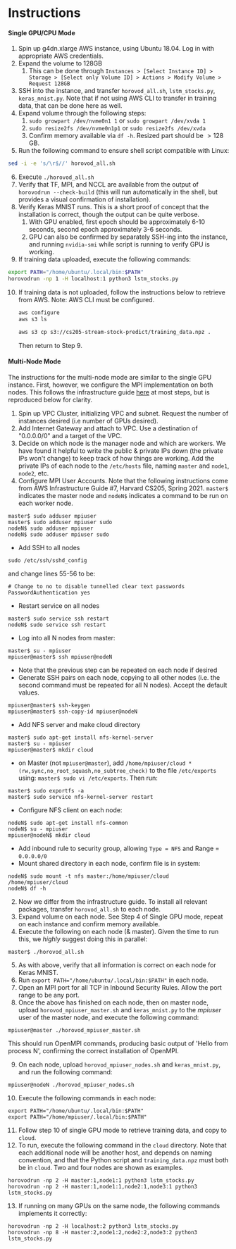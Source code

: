 # Instructions

#### Single GPU/CPU Mode

1. Spin up g4dn.xlarge AWS instance, using Ubuntu 18.04. Log in with appropriate AWS credentials.
2. Expand the volume to 128GB
   1. This can be done through `Instances > [Select Instance ID] > Storage > [Select only Volume ID] > Actions > Modify Volume > Request 128GB`
3. SSH into the instance, and transfer `horovod_all.sh`, `lstm_stocks.py`, `keras_mnist.py`. Note that if not using AWS CLI to transfer in training data, that can be done here as well.
4. Expand volume through the following steps:
   1. `sudo growpart /dev/nvme0n1 1` or `sudo growpart /dev/xvda 1`
   2. `sudo resize2fs /dev/nvme0n1p1` or `sudo resize2fs /dev/xvda`
   3. Confirm memory available via `df -h`. Resized part should be $> 128$ GB.
5. Run the following command to ensure shell script compatible with Linux:

```bash
sed -i -e 's/\r$//' horovod_all.sh
```

6. Execute ```./horovod_all.sh```
7. Verify that TF, MPI, and NCCL are available from the output of `horovodrun --check-build` (this will run automatically in the shell, but provides a visual confirmation of installation).
8. Verify Keras MNIST runs. This is a short proof of concept that the installation is correct, though the output can be quite verbose.
   1. With GPU enabled, first epoch should be approximately 6-10 seconds, second epoch approximately 3-6 seconds.
   2. GPU can also be confirmed by separately SSH-ing into the instance, and running `nvidia-smi` while script is running to verify GPU is working.
9. If training data uploaded, execute the following commands:

```bash
export PATH="/home/ubuntu/.local/bin:$PATH"
horovodrun -np 1 -H localhost:1 python3 lstm_stocks.py
```

10. If training data is not uploaded, follow the instructions below to retrieve from AWS. Note: AWS CLI must be configured.

    ```bash
    aws configure
    aws s3 ls
    ```

    ```bash
    aws s3 cp s3://cs205-stream-stock-predict/training_data.npz .
    ```

    Then return to Step 9.

#### Multi-Node Mode

The instructions for the multi-node mode are similar to the single GPU instance. First, however, we configure the MPI implementation on both nodes. This follows the infrastructure guide [here](https://harvard-iacs.github.io/2021-CS205/labs/I7_2/I7_2.pdf) at most steps, but is reproduced below for clarity.

1. Spin up VPC Cluster, initializing VPC and subnet. Request the number of instances desired (i.e number of GPUs desired).
2. Add Internet Gateway and attach to VPC. Use a destination of "0.0.0.0/0" and a target of the VPC.
3. Decide on which node is the manager node and which are workers. We have found it helpful to write the public & private IPs down (the private IPs won't change) to keep track of how things are working. Add the private IPs of each node to the `/etc/hosts` file, naming `master` and `node1`, `node2`, etc.
4. Configure MPI User Accounts. Note that the following instructions come from AWS Infrastructure Guide #7, Harvard CS205, Spring 2021. `master$` indicates the master node and `nodeN$` indicates a command to be run on each worker node.

```shell
master$ sudo adduser mpiuser
master$ sudo adduser mpiuser sudo
nodeN$ sudo adduser mpiuser
nodeN$ sudo adduser mpiuser sudo
```

- Add SSH to all nodes

```shell
sudo /etc/ssh/sshd_config
```

and change lines 55-56 to be:

```shell
# Change to no to disable tunnelled clear text passwords
PasswordAuthentication yes
```

- Restart service on all nodes

```shell
master$ sudo service ssh restart
nodeN$ sudo service ssh restart
```

- Log into all N nodes from master:

```shell
master$ su - mpiuser
mpiuser@master$ ssh mpiuser@nodeN
```

- Note that the previous step can be repeated on each node if desired
- Generate SSH pairs on each node, copying to all other nodes (i.e. the second command must be repeated for all N nodes). Accept the default values.

```shell
mpiuser@master$ ssh-keygen 
mpiuser@master$ ssh-copy-id mpiuser@nodeN
```

- Add NFS server and make cloud directory

```shell
master$ sudo apt-get install nfs-kernel-server
master$ su - mpiuser
mpiuser@master$ mkdir cloud
```

- on Master (not `mpiuser@master`), add `/home/mpiuser/cloud *(rw,sync,no_root_squash,no_subtree_check)` to the file `/etc/exports` using: `master$ sudo vi /etc/exports`. Then run:

```shell
master$ sudo exportfs -a
master$ sudo service nfs-kernel-server restart
```

- Configure NFS client on each node:

```shell
nodeN$ sudo apt-get install nfs-common
nodeN$ su - mpiuser
mpiuser@nodeN$ mkdir cloud
```

- Add inbound rule to security group, allowing `Type = NFS` and Range = `0.0.0.0/0`
- Mount shared directory in each node, confirm file is in system:

```shell
nodeN$ sudo mount -t nfs master:/home/mpiuser/cloud /home/mpiuser/cloud
nodeN$ df -h
```

2. Now we differ from the infrastructure guide. To install all relevant packages, transfer `horovod_all.sh` to each node.
3. Expand volume on each node. See Step 4 of Single GPU mode, repeat on each instance and confirm memory available.
4. Execute the following on each node (& master). Given the time to run this, we *highly* suggest doing this in parallel:

```shell
master$ ./horovod_all.sh
```

5. As with above, verify that all information is correct on each node for Keras MNIST.
6. Run `export PATH="/home/ubuntu/.local/bin:$PATH"` in each node.
7. Open an MPI port for all TCP in Inbound Security Rules. Allow the port range to be any port.
8. Once the above has finished on each node, then on master node, upload `horovod_mpiuser_master.sh` and `keras_mnist.py` to the *mpiuser* user of the master node, and execute the following command:

```shel
mpiuser@master ./horovod_mpiuser_master.sh
```

This should run OpenMPI commands, producing basic output of 'Hello from process N', confirming the correct installation of OpenMPI.

9. On each node, upload `horovod_mpiuser_nodes.sh` and `keras_mnist.py`, and run the following command:

```she
mpiuser@nodeN ./horovod_mpiuser_nodes.sh
```

10. Execute the following commands in each node:

```shell
export PATH="/home/ubuntu/.local/bin:$PATH"
export PATH="/home/mpiuser/.local/bin:$PATH"
```

11. Follow step 10 of single GPU mode to retrieve training data, and copy to `cloud`.
12. To run, execute the following command in the `cloud` directory. Note that each additional node will be another host, and depends on naming convention, and that the Python script and `training_data.npz` must both be in `cloud`. Two and four nodes are shown as examples. 

```shell
horovodrun -np 2 -H master:1,node1:1 python3 lstm_stocks.py
horovodrun -np 2 -H master:1,node1:1,node2:1,node3:1 python3 lstm_stocks.py
```

13. If running on many GPUs on the same node, the following commands implements it correctly:

```shell
horovodrun -np 2 -H localhost:2 python3 lstm_stocks.py
horovodrun -np 8 -H master:2,node1:2,node2:2,node3:2 python3 lstm_stocks.py
```

